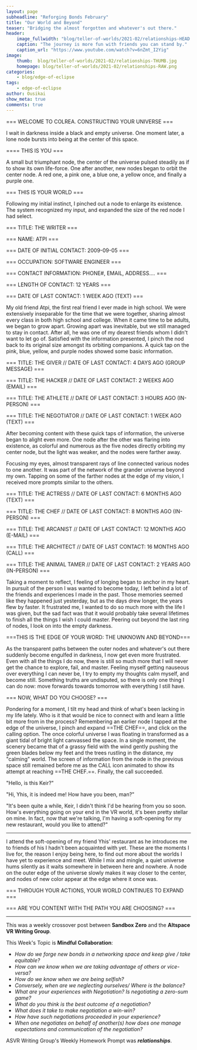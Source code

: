 ```yaml
---
layout: page
subheadline: "Reforging Bonds February"
title: "Our World and Beyond"
teaser: "Bridging the almost forgotten and whatever's out there."
header:
    image_fullwidth: "blog/teller-of-worlds/2021-02/relationships-HEAD.png"
    caption: "The journey is more fun with friends you can stand by."
    caption_url: "https://www.youtube.com/watch?v=6nZmt_I2Yig"
image:
    thumb:  blog/teller-of-worlds/2021-02/relationships-THUMB.jpg
    homepage: blog/teller-of-worlds/2021-02/relationships-RAW.png
categories:
    - blog/edge-of-eclipse
tags:
    - edge-of-eclipse
author: Ousikai
show_meta: true
comments: true
---
```

=== WELCOME TO COLREA. CONSTRUCTING YOUR UNIVERSE ===

I wait in darkness inside a black and empty universe. One moment later, a lone node bursts into being at the center of this space.

==== THIS IS YOU ===

A small but triumphant node, the center of the universe pulsed steadily as if to show its own life-force. One after another, new nodes began to orbit the center node. A red one, a pink one, a blue one, a yellow once, and finally a purple one.

=== THIS IS YOUR WORLD ===

Following my initial instinct, I pinched out a node to enlarge its existence. The system recognized my input, and expanded the size of the red node I had select.

=== TITLE: THE WRITER ===

=== NAME: ATPI ===

=== DATE OF INITIAL CONTACT: 2009-09-05 ===

=== OCCUPATION: SOFTWARE ENGINEER ===

=== CONTACT INFORMATION: PHONE#, EMAIL, ADDRESS.... ===

=== LENGTH OF CONTACT: 12 YEARS ===

=== DATE OF LAST CONTACT: 1 WEEK AGO (TEXT) ===

My old friend Atpi, the first real friend I ever made in high school. We were extensively inseparable for the time that we were together, sharing almost every class in both high school and college. When it came time to be adults, we began to grow apart. Growing apart was inevitable, but we still managed to stay in contact. After all, he was one of my dearest friends whom I didn't want to let go of. Satisfied with the information presented, I pinch the nod  back to its original size amongst its orbiting companions. A quick tap on the pink, blue, yellow, and purple nodes showed some basic information.

=== TITLE: THE GIVER // DATE OF LAST CONTACT: 4 DAYS AGO (GROUP MESSAGE) ===

=== TITLE: THE HACKER // DATE OF LAST CONTACT: 2 WEEKS AGO (EMAIL) ===

=== TITLE: THE ATHLETE // DATE OF LAST CONTACT: 3 HOURS AGO (IN-PERSON) ===

=== TITLE: THE NEGOTIATOR // DATE OF LAST CONTACT: 1 WEEK AGO (TEXT) ===

After becoming content with these quick taps of information, the universe began to alight even more. One node after the other was flaring into existence, as colorful and numerous as the five nodes directly orbiting my center node, but the light was weaker, and the nodes were farther away. 

Focusing my eyes, almost transparent rays of line connected various nodes to one another. It was part of the network of the grander universe beyond my own. Tapping on some of the farther nodes at the edge of my vision, I received more prompts similar to the others.

=== TITLE: THE ACTRESS // DATE OF LAST CONTACT: 6 MONTHS AGO (TEXT) ===

=== TITLE: THE CHEF // DATE OF LAST CONTACT: 8 MONTHS AGO (IN-PERSON) ===

=== TITLE: THE ARCANIST // DATE OF LAST CONTACT: 12 MONTHS AGO (E-MAIL) ===

=== TITLE: THE ARCHITECT // DATE OF LAST CONTACT: 16 MONTHS AGO (CALL) ===

=== TITLE: THE ANIMAL TAMER // DATE OF LAST CONTACT: 2 YEARS AGO (IN-PERSON) ===

Taking a moment to reflect, I feeling of longing began to anchor in my heart. In pursuit of the person I was wanted to become today, I left behind a lot of the friends and experiences I made in the past. Those memories seemed like they happened just yesterday, but as the days drew longer, the years flew by faster. It frustrated me, I wanted to do so much more with the life I was given, but the sad fact was that it would probably take several lifetimes to finish all the things I wish I could master. Peering out beyond the last ring of nodes, I look on into the empty darkness.

===THIS IS THE EDGE OF YOUR WORD: THE UNKNOWN AND BEYOND===

As the transparent paths between the outer nodes and whatever's out there suddenly become engulfed in darkness, I now get even more frustrated. Even with all the things I do now, there is still so much more that I will never get the chance to explore, fail, and master. Feeling myself getting nauseous over everything I can never be, I try to empty my thoughts calm myself, and become still. Something truths are undisputed, so there is only one thing I can do now: move forwards towards tomorrow with everything I still have.

=== NOW, WHAT DO YOU CHOOSE? ===

Pondering for a moment, I tilt my head and think of what's been lacking in my life lately. Who is it that would be nice to connect with and learn a little bit more from in the process? Remembering an earlier node I tapped at the edge of the universe, I pinch and expand ==THE CHEF==, and click on the calling option. The once colorful universe I was floating in transformed as a giant tidal of bright light canvassed the space. In a single moment, the scenery became that of a grassy field with the wind gently pushing the green blades below my feet and the trees rustling in the distance, my "calming" world. The screen of information from the node in the previous space still remained before me as the CALL icon animated to show its attempt at reaching ==THE CHEF.==. Finally, the call succeeded.

"Hello, is this Keir?"

"Hi, Yhis, it is indeed me! How have you been, man?"

"It's been quite a while, Keir, I didn't think I'd be hearing from you so soon. How's everything going on your end in the VR world, it's been pretty stellar on mine. In fact, now that we're talking, I'm having a soft-opening for my new restaurant, would you like to attend?"

---

I attend the soft-opening of my friend Yhis' restaurant as he introduces me to friends of his I hadn't been acquainted with yet. These are the moments I live for, the reason I enjoy being here, to find out more about the worlds I have yet to experience and meet. While I mix and mingle, a quiet universe hums silently as it waits somewhere in between here and nowhere. A node on the outer edge of the universe slowly makes it way closer to the center, and nodes of new color appear at the edge where it once was.

=== THROUGH YOUR ACTIONS, YOUR WORLD CONTINUES TO EXPAND ===

=== ARE YOU CONTENT WITH THE PATH YOU ARE CHOOSING? ===

----

This was a weekly crossover post between **Sandbox Zero** and the **Altspace VR Writing Group**. 

This Week's Topic is **Mindful Collaboration**:
* *How do we forge new bonds in a networking space and keep give / take equitable?* 
* *How can we know when we are taking advantage of others or vice-versa?*
* *How do we know when we are being selfish?*
* *Conversely, when are we neglecting ourselves/ Where is the balance?*
* *What are your experiences with Negotiation? Is negotiating a zero-sum game?* 
* *What do you think is the best outcome of a negotiation?* 
* *What does it take to make negotiation a win-win?* 
* *How have such negotiations proceeded in your experience?* 
* *When one negotiates on behalf of another(s) how does one manage expectations and communication of the negotiation?*

ASVR Writing Group's Weekly Homework Prompt was ***relationships***.